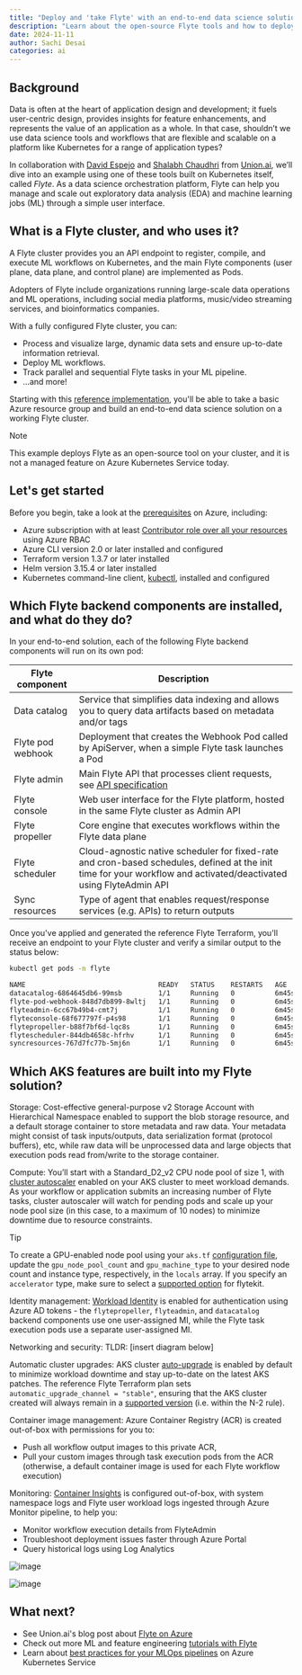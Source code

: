 ```yaml
---
title: "Deploy and 'take Flyte' with an end-to-end data science solution on AKS"
description: "Learn about the open-source Flyte tools and how to deploy them securely for your data science tasks on Azure Kubernetes Service (AKS)"
date: 2024-11-11
author: Sachi Desai
categories: ai
---
```


## Background

Data is often at the heart of application design and development; it fuels user-centric design, provides insights for feature enhancements, and represents the value of an application as a whole. In that case, shouldn’t we use data science tools and workflows that are flexible and scalable on a platform like Kubernetes for a range of application types? 

In collaboration with [David Espejo](https://www.linkedin.com/in/davidmirror/) and [Shalabh Chaudhri](https://www.linkedin.com/in/shalabhchaudhri/) from [Union.ai](https://www.union.ai/), we’ll dive into an example using one of these tools built on Kubernetes itself, called *Flyte*. As a data science orchestration platform, Flyte can help you manage and scale out exploratory data analysis (EDA) and machine learning jobs (ML) through a simple user interface.

## What is a Flyte cluster, and who uses it?

A Flyte cluster provides you an API endpoint to register, compile, and execute ML workflows on Kubernetes, and the main Flyte components (user plane, data plane, and control plane) are implemented as Pods.

Adopters of Flyte include organizations running large-scale data operations and ML operations, including social media platforms, music/video streaming services, and bioinformatics companies.

With a fully configured Flyte cluster, you can:

* Process and visualize large, dynamic data sets and ensure up-to-date information retrieval.
* Deploy ML workflows.
* Track parallel and sequential Flyte tasks in your ML pipeline.
* …and more!

Starting with this [reference implementation](https://www.union.ai/blog-post/flyte-on-azure-a-reference-implementation), you'll be able to take a basic Azure resource group and build an end-to-end data science solution on a working Flyte cluster.

> [!NOTE]
> This example deploys Flyte as an open-source tool on your cluster, and it is not a managed feature on Azure Kubernetes Service today.

## Let's get started

Before you begin, take a look at the [prerequisites](https://github.com/unionai-oss/deploy-flyte/blob/main/environments/azure/flyte-core/README.md#prerequisites) on Azure, including:

* Azure subscription with at least [Contributor role over all your resources](https://learn.microsoft.com/en-us/azure/role-based-access-control/built-in-roles/privileged#contributor) using Azure RBAC
* Azure CLI version 2.0 or later installed and configured
* Terraform version 1.3.7 or later installed
* Helm version 3.15.4 or later installed
* Kubernetes command-line client, [kubectl](https://kubernetes.io/docs/tasks/tools/install-kubectl/), installed and configured

## Which Flyte backend components are installed, and what do they do?

In your end-to-end solution, each of the following Flyte backend components will run on its own pod:

| Flyte component | Description |
| -- | -- | 
| Data catalog | Service that simplifies data indexing and allows you to query data artifacts based on metadata and/or tags |
| Flyte pod webhook | Deployment that creates the Webhook Pod called by ApiServer, when a simple Flyte task launches a Pod |
| Flyte admin | Main Flyte API that processes client requests, see [API specification](https://docs.flyte.org/en/latest/api/flyteidl/docs/service/service.html#ref-flyteidl-service-admin-proto) |
| Flyte console | Web user interface for the Flyte platform, hosted in the same Flyte cluster as Admin API |
| Flyte propeller | Core engine that executes workflows within the Flyte data plane |
| Flyte scheduler | Cloud-agnostic native scheduler for fixed-rate and cron-based schedules, defined at the init time for your workflow and activated/deactivated using FlyteAdmin API |
| Sync resources | Type of agent that enables request/response services (e.g. APIs) to return outputs |

Once you've applied and generated the reference Flyte Terraform, you'll receive an endpoint to your Flyte cluster and verify a similar output to the status below:

```bash
kubectl get pods -n flyte

NAME                                 READY   STATUS    RESTARTS   AGE
datacatalog-6864645db6-99msb         1/1     Running   0          6m45s
flyte-pod-webhook-848d7db899-8wltj   1/1     Running   0          6m45s
flyteadmin-6cc67b49b4-cmt7j          1/1     Running   0          6m45s
flyteconsole-68f677797f-p4s98        1/1     Running   0          6m45s
flytepropeller-b88f7bf6d-lqc8s       1/1     Running   0          6m45s
flytescheduler-844db4658c-hfrhv      1/1     Running   0          6m45s
syncresources-767d7fc77b-5mj6n       1/1     Running   0          6m45s
```

## Which AKS features are built into my Flyte solution?

Storage: Cost-effective general-purpose v2 Storage Account with Hierarchical Namespace enabled to support the blob storage resource, and a default storage container to store metadata and raw data.
Your metadata might consist of task inputs/outputs, data serialization format (protocol buffers), etc, while raw data will be unprocessed data and large objects that execution pods read from/write to the storage container.

Compute: You’ll start with a Standard_D2_v2 CPU node pool of size 1, with [cluster autoscaler](https://learn.microsoft.com/en-us/azure/aks/cluster-autoscaler?tabs=azure-cli) enabled on your AKS cluster to meet workload demands. As your workflow or application submits an increasing number of Flyte tasks, cluster autoscaler will watch for pending pods and scale up your node pool size (in this case, to a maximum of 10 nodes) to minimize downtime due to resource constraints.

> [!TIP]
> To create a GPU-enabled node pool using your `aks.tf` [configuration file](https://github.com/unionai-oss/deploy-flyte/blob/main/environments/azure/flyte-core/aks.tf), update the `gpu_node_pool_count` and `gpu_machine_type` to your desired node count and instance type, respectively, in the `locals` array. If you specify an `accelerator` type, make sure to select a [supported option](https://github.com/flyteorg/flytekit/blob/daeff3f5f0f36a1a9a1f86c5e024d1b76cdfd5cb/flytekit/extras/accelerators.py#L132-L160) for flytekit.

Identity management: [Workload Identity](https://learn.microsoft.com/en-us/azure/aks/workload-identity-overview?tabs=dotnet) is enabled for authentication using Azure AD tokens - the `flytepropeller`, `flyteadmin`, and `datacatalog` backend components use one user-assigned MI, while the Flyte task execution pods use a separate user-assigned MI.

Networking and security: TLDR: [insert diagram below]

Automatic cluster upgrades: AKS cluster [auto-upgrade](https://learn.microsoft.com/en-us/azure/aks/auto-upgrade-cluster?tabs=azure-cli#cluster-auto-upgrade-channels) is enabled by default to minimize workload downtime and stay up-to-date on the latest AKS patches. The reference Flyte Terraform plan sets `automatic_upgrade_channel = "stable"`, ensuring that the AKS cluster created will always remain in a [supported version](https://learn.microsoft.com/en-us/azure/aks/auto-upgrade-cluster?tabs=azure-cli#best-practices-for-cluster-auto-upgrade) (i.e. within the N-2 rule).

Container image management: Azure Container Registry (ACR) is created out-of-box with permissions for you to:
* Push all workflow output images to this private ACR, 
* Pull your custom images through task execution pods from the ACR (otherwise, a default container image is used for each Flyte workflow execution)

Monitoring: [Container Insights](https://learn.microsoft.com/en-us/azure/azure-monitor/containers/container-insights-analyze) is configured out-of-box, with system namespace logs and Flyte user workload logs ingested through Azure Monitor pipeline, to help you:
* Monitor workflow execution details from FlyteAdmin
* Troubleshoot deployment issues faster through Azure Portal
* Query historical logs using Log Analytics

![image](AKS/assets/images/deploy-data-science-solution-with-flyte/flyte-admin-logs-view-log-analytics.png)


![image](AKS/assets/images/deploy-data-science-solution-with-flyte/successful-flyte-deployment-on-aks.png)


## What next?

* See Union.ai's blog post about [Flyte on Azure](https://www.union.ai/blog-post/flyte-on-azure-a-reference-implementation)
* Check out more ML and feature engineering [tutorials with Flyte](https://docs.flyte.org/en/latest/flytesnacks/tutorials/index.html)
* Learn about [best practices for your MLOps pipelines](https://learn.microsoft.com/en-us/azure/aks/best-practices-ml-ops) on Azure Kubernetes Service 
